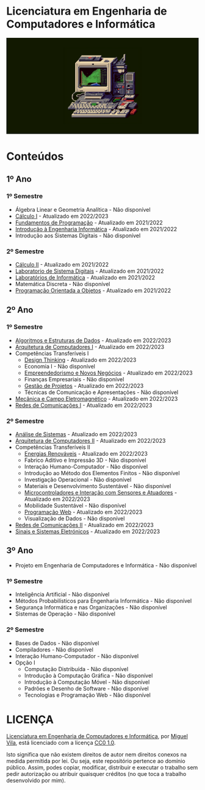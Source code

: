 # Licenciatura em Engenharia de Computadores e Informática

![](./image_banner.png)

# Conteúdos

## 1º Ano

### 1º Semestre

- Álgebra Linear e Geometria Analítica - Não disponível
- [Cálculo I](./ano_1_semestre_1/calculo_1) - Atualizado em 2022/2023
- [Fundamentos de Programação](./ano_1_semestre_1/fundamentos_de_programacao) - Atualizado em 2021/2022
- [Introdução à Engenharia Informática](./ano_1_semestre_1/introducao_a_engenharia_informatica) - Atualizado em 2021/2022
- Introdução aos Sistemas Digitais - Não disponível

### 2º Semestre

- [Cálculo II](./ano_1_semestre_2/calculo_2) - Atualizado em 2021/2022
- [Laboratorio de Sistema Digitais](./ano_1_semestre_2/laboratorio_de_sistemas_digitais) - Atualizado em 2021/2022
- [Laboratórios de Informática](./ano_1_semestre_2/laboratorios_de_informatica) - Atualizado em 2021/2022
- Matemática Discreta - Não disponível
- [Programação Orientada a Objetos](./ano_1_semestre_2/programacao_orientada_a_objetos) - Atualizado em 2021/2022

## 2º Ano

### 1º Semestre

- [Algoritmos e Estruturas de Dados](./ano_2_semestre_1/algoritmos_e_estruturas_de_dados) - Atualizado em 2022/2023
- [Arquitetura de Computadores I](./ano_2_semestre_1/arquitetura_de_computadores_1) - Atualizado em 2022/2023
- Competências Transferíveis I
    - [Design Thinking](./ano_2_semestre_1/design_thinking) - Atualizado em 2022/2023
    - Economia I - Não disponível
    - [Empreendedorismo e Novos Negócios](./ano_2_semestre_1/empreendedorismo_e_novos_negocios) - Atualizado em 2022/2023
    - Finanças Empresariais - Não disponível
    - [Gestão de Projetos](./ano_2_semestre_1/gestao_de_projetos) - Atualizado em 2022/2023
    - Técnicas de Comunicação e Apresentações - Não disponível
- [Mecânica e Campo Eletromagnético](./ano_2_semestre_1/mecanica_e_campo_eletromagnetico) - Atualizado em 2022/2023
- [Redes de Comunicações I](./ano_2_semestre_1/redes_de_comunicacoes_1) - Atualizado em 2022/2023

### 2º Semestre

- [Análise de Sistemas](./ano_2_semestre_2/analise_de_sistemas) - Atualizado em 2022/2023
- [Arquitetura de Computadores II](./ano_2_semestre_2/arquitetura_de_computadores_2) - Atualizado em 2022/2023
- Competências Transferíveis II
    - [Energias Renováveis](./ano_2_semestre_2/energias_renovaveis) - Atualizado em 2022/2023
    - Fabrico Aditivo e Impressão 3D - Não disponível
    - Interação Humano-Computador - Não disponível
    - Introdução ao Método dos Elementos Finitos - Não disponível
    - Investigação Operacional - Não disponível
    - Materiais e Desenvolvimento Sustentável - Não disponível
    - [Microcontroladores e Interação com Sensores e Atuadores](./ano_2_semestre_2/microcontrololadores_e_interacao_com_sensores_e_atuadores) - Atualizado em 2022/2023
    - Mobilidade Sustentável - Não disponível
    - [Programação Web](./ano_2_semestre_2/programacao_web) - Atualizado em 2022/2023
    - Visualização de Dados - Não disponível
- [Redes de Comunicações II](./ano_2_semestre_2/redes_de_comunicacoes_2) - Atualizado em 2022/2023
- [Sinais e Sistemas Eletrónicos](./ano_2_semestre_2/sinais_e_sistemas_eletronicos) - Atualizado em 2022/2023

## 3º Ano

- Projeto em Engenharia de Computadores e Informática - Não disponível

### 1º Semestre

- Inteligência Artificial - Não disponível
- Métodos Probabilísticos para Engenharia Informática - Não disponível
- Segurança Informática e nas Organizações - Não disponível
- Sistemas de Operação - Não disponível

### 2º Semestre

- Bases de Dados - Não disponível
- Compiladores - Não disponível
- Interação Humano-Computador - Não disponível
- Opção I
    - Computação Distribuída - Não disponível
    - Introdução à Computação Gráfica - Não disponível
    - Introdução à Computação Móvel - Não disponível
    - Padrões e Desenho de Software - Não disponível
    - Tecnologias e Programação Web - Não disponível


# LICENÇA

[Licenciatura em Engenharia de Computadores e Informática](https://github.com/miguelovila/ua-leci), por [Miguel Vila](https://github.com/miguelovila), está licenciado com a licença [CC0 1.0](LICENSE).

Isto significa que não existem direitos de autor nem direitos conexos na medida permitida por lei. Ou seja, este repositório pertence ao domínio público. Assim, podes copiar, modificar, distribuir e executar o trabalho sem pedir autorização ou atribuir quaisquer créditos (no que toca a trabalho desenvolvido por mim).